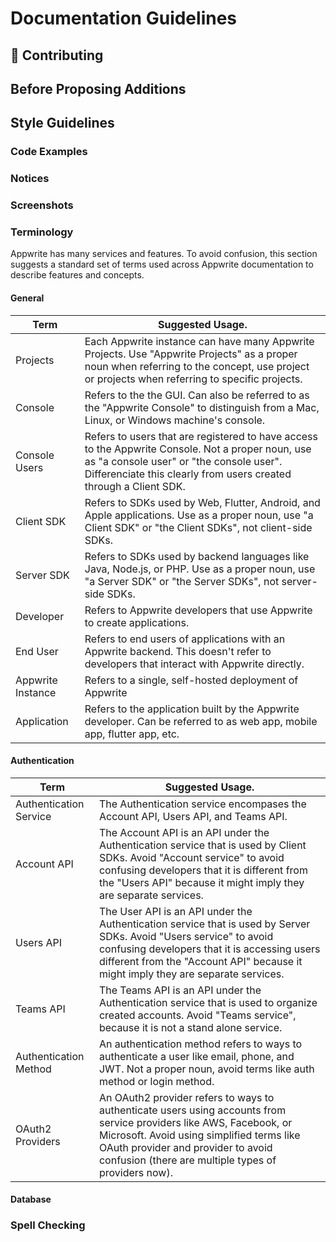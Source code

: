 # Documentation Guidelines

## 🚀 Contributing

## Before Proposing Additions

## Style Guidelines

### Code Examples

### Notices

### Screenshots

### Terminology
Appwrite has many services and features. To avoid confusion, this section suggests a standard set of terms used across Appwrite documentation to describe features and concepts.
#### General
| **Term**      | **Suggested Usage.**                                                                                                                                                                                              |
|---------------|-------------------------------------------------------------------------------------------------------------------------------------------------------------------------------------------------------------------|
| Projects      | Each Appwrite instance can have many Appwrite Projects. Use "Appwrite Projects" as a proper noun when referring to the concept, use project or projects when referring to specific projects.                      |
| Console       | Refers to the the GUI. Can also be referred to as the "Appwrite Console" to distinguish from a Mac, Linux, or Windows machine's console.                                                                          |
| Console Users | Refers to users that are registered to have access to the Appwrite Console. Not a proper noun, use as "a console user" or "the console user". Differenciate this clearly from users created through a Client SDK. |
| Client SDK    | Refers to SDKs used by Web, Flutter, Android, and Apple applications. Use as a proper noun, use "a Client SDK" or "the Client SDKs", not client-side SDKs.                                                        |
| Server SDK    | Refers to SDKs used by backend languages like Java, Node.js, or PHP. Use as a proper noun, use "a Server SDK" or "the Server SDKs", not server-side SDKs.                                                         |
| Developer     | Refers to Appwrite developers that use Appwrite to create applications.                                                                                                                                           |
| End User      | Refers to end users of applications with an Appwrite backend. This doesn't refer to developers that interact with Appwrite directly.   |
| Appwrite Instance | Refers to a single, self-hosted deployment of Appwrite   |
| Application   | Refers to the application built by the Appwrite developer. Can be referred to as web app, mobile app, flutter app, etc. |
#### Authentication
| **Term**               | **Suggested Usage.**                                                                                                                                                                                                                                          |
|------------------------|---------------------------------------------------------------------------------------------------------------------------------------------------------------------------------------------------------------------------------------------------------------|
| Authentication Service | The Authentication service encompases the Account API, Users API, and Teams API.                                                                                                                                                                              |
| Account API            | The Account API is an API under the Authentication service that is used by Client SDKs. Avoid "Account service" to avoid confusing developers that it is different from the "Users API" because it might imply they are separate services.                    |
| Users API              | The User API is an API under the Authentication service that is used by Server SDKs. Avoid "Users service" to avoid confusing developers that it is accessing users different from the "Account API" because it might imply they are separate services.       |
| Teams API              | The Teams API is an API under the Authentication service that is used to organize created accounts. Avoid "Teams service", because it is not a stand alone service.                                                                                           |
| Authentication Method  | An authentication method refers to ways to authenticate a user like email, phone, and JWT. Not a proper noun, avoid terms like auth method or login method.                                                                                                   |
| OAuth2 Providers       | An OAuth2 provider refers to ways to authenticate users using accounts from service providers like AWS, Facebook, or Microsoft. Avoid using simplified terms like OAuth provider and provider to avoid confusion (there are multiple types of providers now). |

#### Database

### Spell Checking
